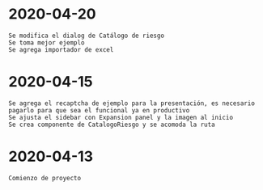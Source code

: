 # 2020-04-20
    Se modifica el dialog de Catálogo de riesgo
    Se toma mejor ejemplo
    Se agrega importador de excel
# 2020-04-15
    Se agrega el recaptcha de ejemplo para la presentación, es necesario pagarlo para que sea el funcional ya en productivo
    Se ajusta el sidebar con Expansion panel y la imagen al inicio
    Se crea componente de CatalogoRiesgo y se acomoda la ruta
# 2020-04-13
    Comienzo de proyecto